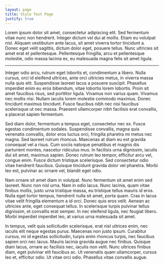 ```yaml
---
layout: page
title: Style Test Page
justify: true
---
```


Lorem ipsum dolor sit amet, consectetur adipiscing elit. Sed fermentum vitae nunc non hendrerit. Integer dictum vel dui at mollis. Etiam eu volutpat nisl. Aliquam vestibulum ante lacus, sit amet viverra tortor tincidunt a. Donec eget velit sagittis, dictum dolor eget, posuere tellus. Nunc ultricies sit amet erat et pellentesque. Pellentesque fringilla, arcu et pellentesque molestie, odio massa lacinia ex, eu malesuada magna felis sit amet ligula.

<hr class="section-divider">

Integer odio arcu, rutrum eget lobortis et, condimentum a libero. Nulla cursus, orci id eleifend ultrices, ante orci ultricies metus, in viverra massa nulla quis elit. Suspendisse laoreet lacus a posuere suscipit. Phasellus imperdiet enim eu eros bibendum, vitae lobortis lorem lobortis. Proin sit amet faucibus risus, sed porttitor ligula. Vivamus non varius quam. Vivamus nec mollis nisi. Nullam iaculis lorem molestie commodo maximus. Donec tincidunt maximus tincidunt. Fusce faucibus nibh nec nisi faucibus scelerisque ut nec massa. Praesent ullamcorper nibh facilisis erat convallis, a placerat sapien fermentum.

Sed diam dolor, fermentum a tempus eget, consectetur nec ex. Fusce egestas condimentum sodales. Suspendisse convallis, magna quis venenatis convallis, dolor eros luctus orci, fringilla pharetra mi metus nec magna. Sed laoreet rutrum rhoncus. Maecenas at diam eu est gravida consequat vel a risus. Cum sociis natoque penatibus et magnis dis parturient montes, nascetur ridiculus mus. In facilisis urna dignissim, iaculis dui sit amet, maximus sapien. Donec rutrum leo tempor, efficitur arcu vel, congue enim. Fusce dictum tristique scelerisque. Sed consectetur odio vitae hendrerit faucibus. Quisque tincidunt gravida dolor vel pharetra. Morbi leo est, pulvinar ac ornare vel, blandit eget odio.

Nam ornare sit amet diam in volutpat. Nunc fermentum sit amet enim sed laoreet. Nunc non nisl urna. Nam in odio lacus. Nunc lacinia, quam vitae finibus mollis, justo urna tristique massa, eu tristique tellus mauris id eros. Nulla eget tortor tempus, hendrerit nulla sit amet, porta quam. Cras in lacus vitae velit fringilla elementum a id orci. Donec quis eros velit. Aenean ac ultricies ante, eget consequat tellus. In scelerisque turpis pulvinar tellus dignissim, et convallis erat semper. In nec eleifend ligula, nec feugiat libero. Morbi imperdiet imperdiet leo, at varius urna malesuada sit amet.

In tempus, velit quis sollicitudin scelerisque, erat nisl ultrices enim, nec iaculis elit neque egestas purus. Maecenas non justo ipsum. Curabitur cursus, mi id egestas sollicitudin, turpis enim rhoncus turpis, nec faucibus sapien orci nec lacus. Mauris lacinia gravida augue nec finibus. Quisque diam lacus, ornare ac facilisis nec, iaculis non velit. Nunc ultrices finibus diam, eget pulvinar elit faucibus ac. Ut venenatis quam ullamcorper, cursus leo et, efficitur odio. Ut vitae orci odio. Phasellus vitae convallis augue.
